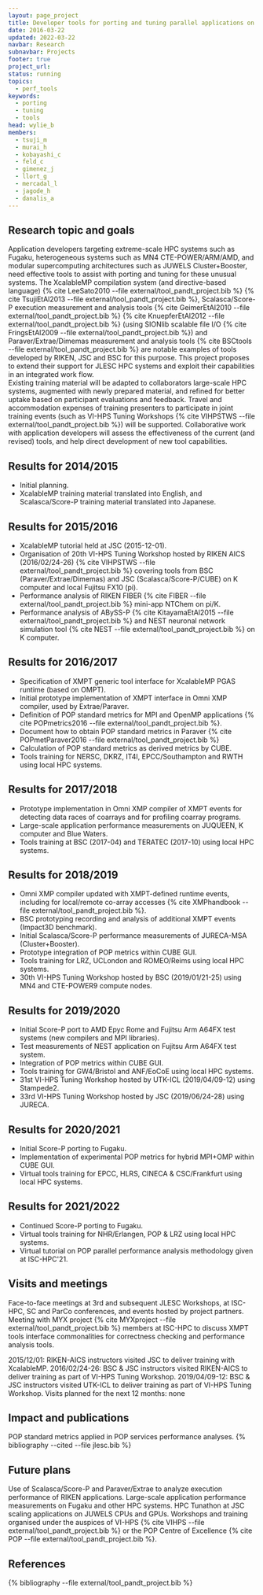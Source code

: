 ```yaml
---
layout: page_project
title: Developer tools for porting and tuning parallel applications on extreme-scale parallel systems
date: 2016-03-22
updated: 2022-03-22
navbar: Research
subnavbar: Projects
footer: true
project_url:
status: running
topics:
  - perf_tools
keywords:
  - porting
  - tuning
  - tools
head: wylie_b
members:
  - tsuji_m
  - murai_h
  - kobayashi_c
  - feld_c
  - gimenez_j
  - llort_g
  - mercadal_l
  - jagode_h
  - danalis_a
---
```


## Research topic and goals

Application developers targeting extreme-scale HPC systems such as Fugaku, heterogeneous systems such as MN4 CTE-POWER/ARM/AMD, 
and modular supercomputing architectures such as JUWELS Cluster+Booster, need effective tools to assist with porting and tuning for these unusual systems. 
The XcalableMP compilation system (and directive-based language) {% cite LeeSato2010 --file external/tool_pandt_project.bib %}
{% cite TsujiEtAl2013 --file external/tool_pandt_project.bib  %}, Scalasca/Score-P execution
measurement and analysis tools {% cite GeimerEtAl2010 --file external/tool_pandt_project.bib  %}
{% cite KnuepferEtAl2012 --file external/tool_pandt_project.bib  %} (using SIONlib scalable file I/O 
{% cite FringsEtAl2009 --file external/tool_pandt_project.bib  %}) and Paraver/Extrae/Dimemas measurement and analysis tools {% cite BSCtools --file external/tool_pandt_project.bib  %} are notable examples of 
tools developed by RIKEN, JSC and BSC for this purpose. This project proposes to extend their support for 
JLESC HPC systems and exploit their capabilities in an integrated work flow.  
Existing training material will be adapted to collaborators large-scale HPC systems, augmented
with newly prepared material, and refined for better uptake based on participant evaluations
and feedback. Travel and accommodation expenses of training presenters to participate in
joint training events (such as VI-HPS Tuning Workshops {% cite VIHPSTWS --file external/tool_pandt_project.bib %}) will be supported. 
Collaborative work with application developers will assess the effectiveness of the current (and revised) tools,
and help direct development of new tool capabilities.

## Results for 2014/2015

* Initial planning.
* XcalableMP training material translated into English, and Scalasca/Score-P training material translated into Japanese.

## Results for 2015/2016

* XcalableMP tutorial held at JSC (2015-12-01).
* Organisation of 20th VI-HPS Tuning Workshop hosted by RIKEN AICS (2016/02/24-26) {% cite VIHPSTWS --file external/tool_pandt_project.bib %} covering tools from BSC (Paraver/Extrae/Dimemas) and JSC (Scalasca/Score-P/CUBE) on K computer and local Fujitsu FX10 (pi).
* Performance analysis of RIKEN FIBER {% cite FIBER --file external/tool_pandt_project.bib %} mini-app NTChem on pi/K.
* Performance analysis of ABySS-P {% cite KitayamaEtAl2015 --file external/tool_pandt_project.bib %} and NEST neuronal network simulation tool {% cite NEST --file external/tool_pandt_project.bib %} on K computer.

## Results for 2016/2017

* Specification of XMPT generic tool interface for XcalableMP PGAS runtime (based on OMPT).
* Initial prototype implementation of XMPT interface in Omni XMP compiler, used by Extrae/Paraver.
* Definition of POP standard metrics for MPI and OpenMP applications {% cite POPmetrics2016 --file external/tool_pandt_project.bib %}.
* Document how to obtain POP standard metrics in Paraver {% cite POPmetParaver2016 --file external/tool_pandt_project.bib %}
* Calculation of POP standard metrics as derived metrics by CUBE.
* Tools training for NERSC, DKRZ, IT4I, EPCC/Southampton and RWTH using local HPC systems.

## Results for 2017/2018

* Prototype implementation in Omni XMP compiler of XMPT events for detecting data races of coarrays and for profiling coarray programs.
* Large-scale application performance measurements on JUQUEEN, K computer and Blue Waters.
* Tools training at BSC (2017-04) and TERATEC (2017-10) using local HPC systems.

## Results for 2018/2019

* Omni XMP compiler updated with XMPT-defined runtime events, including for local/remote co-array accesses
{% cite XMPhandbook --file external/tool_pandt_project.bib %}.
* BSC prototyping recording and analysis of additional XMPT events (Impact3D benchmark).
* Initial Scalasca/Score-P performance measurements of JURECA-MSA (Cluster+Booster).
* Prototype integration of POP metrics within CUBE GUI.
* Tools training for LRZ, UCLondon and ROMEO/Reims using local HPC systems.
* 30th VI-HPS Tuning Workshop hosted by BSC (2019/01/21-25) using MN4 and CTE-POWER9 compute nodes.

## Results for 2019/2020

* Initial Score-P port to AMD Epyc Rome and Fujitsu Arm A64FX test systems (new compilers and MPI libraries).
* Test measurements of NEST application on Fujitsu Arm A64FX test system.
* Integration of POP metrics within CUBE GUI.
* Tools training for GW4/Bristol and ANF/EoCoE using local HPC systems.
* 31st VI-HPS Tuning Workshop hosted by UTK-ICL (2019/04/09-12) using Stampede2.
* 33rd VI-HPS Tuning Workshop hosted by JSC (2019/06/24-28) using JURECA.

## Results for 2020/2021

* Initial Score-P porting to Fugaku.
* Implementation of experimental POP metrics for hybrid MPI+OMP within CUBE GUI.
* Virtual tools training for EPCC, HLRS, CINECA & CSC/Frankfurt using local HPC systems.

## Results for 2021/2022

* Continued Score-P porting to Fugaku.
* Virtual tools training for NHR/Erlangen, POP & LRZ using local HPC systems.
* Virtual tutorial on POP parallel performance analysis methodology given at ISC-HPC'21.

## Visits and meetings

Face-to-face meetings at 3rd and subsequent JLESC Workshops, at ISC-HPC, SC and ParCo conferences, and events hosted by project partners.  Meeting with MYX project {% cite MYXproject --file external/tool_pandt_project.bib %} members at ISC-HPC to discuss XMPT tools interface commonalities for correctness checking and performance analysis tools.

2015/12/01: RIKEN-AICS instructors visited JSC to deliver training with XcalableMP.
2016/02/24-26: BSC & JSC instructors visited RIKEN-AICS to deliver training as part of VI-HPS Tuning Workshop.
2019/04/09-12: BSC & JSC instructors visited UTK-ICL to deliver training as part of VI-HPS Tuning Workshop. 
Visits planned for the next 12 months: none

## Impact and publications

POP standard metrics applied in POP services performance analyses.
{% bibliography --cited --file jlesc.bib %}


## Future plans

Use of Scalasca/Score-P and Paraver/Extrae to analyze execution performance of RIKEN applications.
Large-scale application performance measurements on Fugaku and other HPC systems.
HPC Tunathon at JSC scaling applications on JUWELS CPUs and GPUs.
Workshops and training organised under the auspices of VI-HPS 
{% cite VIHPS --file external/tool_pandt_project.bib %} 
or the POP Centre of Excellence {% cite POP --file external/tool_pandt_project.bib %}.

## References

{% bibliography --file external/tool_pandt_project.bib %}
